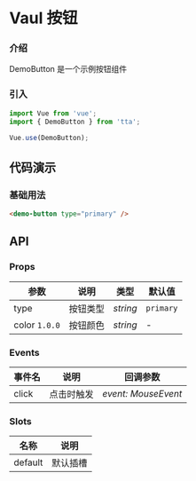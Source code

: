 # Vaul 按钮

### 介绍

DemoButton 是一个示例按钮组件

### 引入

```js
import Vue from 'vue';
import { DemoButton } from 'tta';

Vue.use(DemoButton);
```

## 代码演示

### 基础用法

```html
<demo-button type="primary" />
```

## API

### Props

| 参数          | 说明     | 类型     | 默认值    |
| ------------- | -------- | -------- | --------- |
| type          | 按钮类型 | _string_ | `primary` |
| color `1.0.0` | 按钮颜色 | _string_ | -         |

### Events

| 事件名 | 说明       | 回调参数            |
| ------ | ---------- | ------------------- |
| click  | 点击时触发 | _event: MouseEvent_ |

### Slots

| 名称    | 说明     |
| ------- | -------- |
| default | 默认插槽 |
